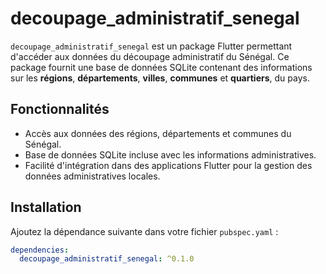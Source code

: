 # decoupage_administratif_senegal

`decoupage_administratif_senegal` est un package Flutter permettant d'accéder aux données du découpage administratif du Sénégal. Ce package fournit une base de données SQLite contenant des informations sur les **régions**, **départements**, **villes**, **communes** et **quartiers**, du pays.

## Fonctionnalités

- Accès aux données des régions, départements et communes du Sénégal.
- Base de données SQLite incluse avec les informations administratives.
- Facilité d'intégration dans des applications Flutter pour la gestion des données administratives locales.

## Installation

Ajoutez la dépendance suivante dans votre fichier `pubspec.yaml` :

```yaml
dependencies:
  decoupage_administratif_senegal: ^0.1.0
